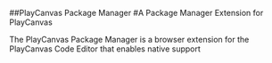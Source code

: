 ##PlayCanvas Package Manager
#A Package Manager Extension for PlayCanvas

The PlayCanvas Package Manager is a browser extension for the PlayCanvas Code Editor that enables native support